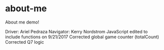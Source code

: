 # about-me
About me demo!

Driver: Ariel Pedraza
Navigator: Kerry Nordstrom
JavaScript edited to include functions on 9/21/2017
Corrected global game counter (totalCount)
Corrected Q7 logic
